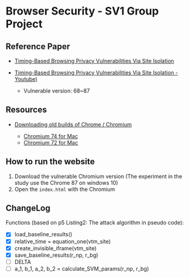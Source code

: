 # Browser Security - SV1 Group Project

## Reference Paper

- [Timing-Based Browsing Privacy Vulnerabilities Via Site Isolation](https://www.microsoft.com/en-us/research/uploads/prod/2021/10/SiteIsolationTimingChannel-cam-ready-2.pdf)

- [Timing-Based Browsing Privacy Vulnerabilities Via Site Isolation - Youtube)](https://youtu.be/e8VumSQUASI)
  - Vulnerable version: 68~87

## Resources

- [Downloading old builds of Chrome / Chromium](https://www.chromium.org/getting-involved/download-chromium/)

  - [Chromium 74 for Mac](https://commondatastorage.googleapis.com/chromium-browser-snapshots/index.html?prefix=Mac/638880/)
  - [Chromium 72 for Mac](https://commondatastorage.googleapis.com/chromium-browser-snapshots/index.html?prefix=Mac/612451/)

## How to run the website

1. Download the vulnerable Chromium version (The experiment in the study use the Chrome 87 on windows 10)
2. Open the `index.html` with the Chromium

## ChangeLog

Functions (based on p5 Listing2: The attack algorithm in pseudo code):

- [x] load_baseline_results()
- [x] relative_time = equation_one(vtm_site)
- [x] create_invisible_iframe(vtm_site)
- [x] save_baseline_results(r_np, r_bg)
- [ ] DELTA
- [ ] a_1, b_1, a_2, b_2 = calculate_SVM_params(r_np, r_bg)
